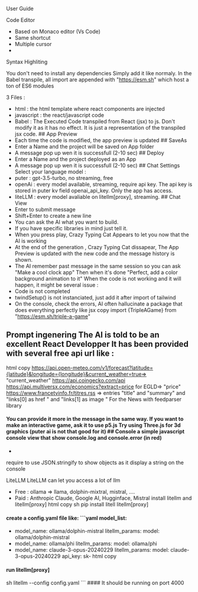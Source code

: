 User Guide


Code Editor
- Based on Monaco editor (Vs Code)
- Same shortcut
- Multiple cursor
-
Syntax Highliting

You don't need to install any dependencies Simply add it like normaly. In the Babel transpile, all import are appended with "https://esm.sh" which host a ton of ES6 modules

3 Files :

- html : the html template where react components are injected
- javascript : the react/javascript code
- Babel : The Executed Code transpiled from React (jsx) to js. Don't modify it as it has no effect. It is just a representation of the transpiled jsx code. ## App Preview
- Each time the code is modified, the app preview is updated ## SaveAs
- Enter a Name and the project will be saved on App folder
- A message pop up wen it is successfull (2-10 sec) ## Deploy
- Enter a Name and the project deployed as an App
- A message pop up wen it is successfull (2-10 sec) ## Chat Settings Select your language model :
- puter : gpt-3.5-turbo, no streaming, free
- openAi : every model available, streaming, require api key. The api key is stored in puter kv field openai_api_key. Only the app has access.
- liteLLM : every model avaliable on litellm[proxy], streaming. ## Chat View
- Enter to submit message
- Shift+Enter to create a new line
- You can ask the AI what you want to build.
- If you have specific libraries in mind just tell it.
- When you press play, Crazy Typing Cat Appears to let you now that the AI is working
- At the end of the generation , Crazy Typing Cat dissapear, The App Preview is updated with the new code and the message history is shown.
- The AI remember past message in the same session so you can ask "Make a cool clock app" Then when it's done "Perfect, add a color background animation to it" When the code is not working and it will happen, it might be several issue :
- Code is not completed
- twindSetup() is not instanciated, just add it after import of tailwind
- On the console, check the errors, AI often hallucinate a package that does everything perfectly like
jsx
copy
import {TripleAGame} from "https://esm.sh/triple-a-game"
## Prompt ingenering The AI is told to be an excellent React Developper It has been provided with several free api url like :
html
copy
https://api.open-meteo.com/v1/forecast?latitude={latitude}&longitude={longitude}&current_weather=true=> "current_weather" https://api.coingecko.com/api https://api.multiversx.com/economics?extract=price for EGLD=> "price" https://www.francetvinfo.fr/titres.rss => entries "title" and "summary" and "links[0] as href " and "links[1] as image " For the News with feedparser library
#### You can provide it more in the message in the same way. If you want to make an interactive game, ask it to use p5.js Try using Three.js for 3d graphics (puter ai is not that good for it) ## Console a simple javascript console view that show console.log and console.error (in red)
-
require to use JSON.stringify to show objects as it display a string on the console

LiteLLM
LiteLLM can let you access a lot of llm

- Free : ollama => llama, dolphin-mixtral, mistral, ....
- Paid : Anthropic Claude, Google AI, Hugginface, Mistral install litellm and litellm[proxy]
html
copy
sh pip install litell litellm[proxy]
#### create a config.yaml file like: ```yaml model_list:
- model_name: ollama/dolphin-mistral litellm_params: model: ollama/dolphin-mistral
- model_name: ollama/phi litellm_params: model: ollama/phi
- model_name: claude-3-opus-20240229 litellm_params: model: claude-3-opus-20240229 api_key: sk-
html
copy
#### run litellm[proxy]
sh litellm --config config.yaml ``` #### It should be running on port 4000

